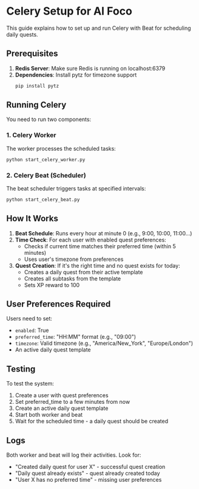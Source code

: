 # Celery Setup for AI Foco

This guide explains how to set up and run Celery with Beat for scheduling daily quests.

## Prerequisites

1. **Redis Server**: Make sure Redis is running on localhost:6379
2. **Dependencies**: Install pytz for timezone support
   ```bash
   pip install pytz
   ```

## Running Celery

You need to run two components:

### 1. Celery Worker
The worker processes the scheduled tasks:
```bash
python start_celery_worker.py
```

### 2. Celery Beat (Scheduler)
The beat scheduler triggers tasks at specified intervals:
```bash
python start_celery_beat.py
```

## How It Works

1. **Beat Schedule**: Runs every hour at minute 0 (e.g., 9:00, 10:00, 11:00...)
2. **Time Check**: For each user with enabled quest preferences:
   - Checks if current time matches their preferred time (within 5 minutes)
   - Uses user's timezone from preferences
3. **Quest Creation**: If it's the right time and no quest exists for today:
   - Creates a daily quest from their active template
   - Creates all subtasks from the template
   - Sets XP reward to 100

## User Preferences Required

Users need to set:
- `enabled`: True
- `preferred_time`: "HH:MM" format (e.g., "09:00")
- `timezone`: Valid timezone (e.g., "America/New_York", "Europe/London")
- An active daily quest template

## Testing

To test the system:
1. Create a user with quest preferences
2. Set preferred_time to a few minutes from now
3. Create an active daily quest template
4. Start both worker and beat
5. Wait for the scheduled time - a daily quest should be created

## Logs

Both worker and beat will log their activities. Look for:
- "Created daily quest for user X" - successful quest creation
- "Daily quest already exists" - quest already created today
- "User X has no preferred time" - missing user preferences 